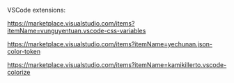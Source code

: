 VSCode extensions:

https://marketplace.visualstudio.com/items?itemName=vunguyentuan.vscode-css-variables

https://marketplace.visualstudio.com/items?itemName=yechunan.json-color-token

https://marketplace.visualstudio.com/items?itemName=kamikillerto.vscode-colorize
